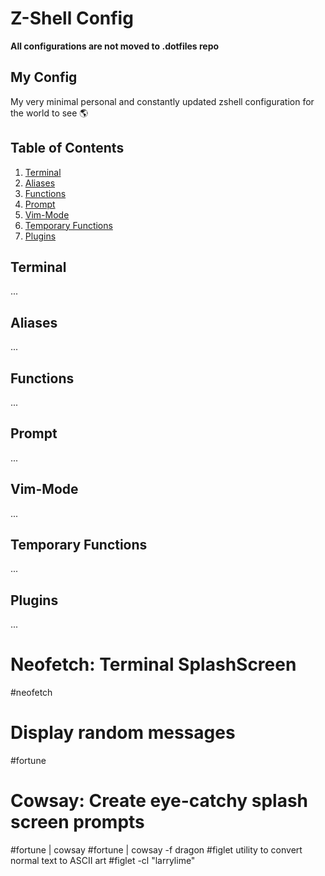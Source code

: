 # Z-Shell Config

**All configurations are not moved to .dotfiles repo**

## My Config
My very minimal personal and constantly updated zshell configuration for the world to see 🌎

## Table of Contents
1. [Terminal](#terminal)
2. [Aliases](#aliases)
3. [Functions](#functions)
4. [Prompt](#prompt)
5. [Vim-Mode](#vim-mode)
6. [Temporary Functions](#temporary-functions)
7. [Plugins](#plugins)


## Terminal 
...

## Aliases
...

## Functions
...

## Prompt
...

## Vim-Mode
...

## Temporary Functions
...

## Plugins
...

# Neofetch: Terminal SplashScreen
#neofetch

# Display random messages
#fortune

# Cowsay: Create eye-catchy splash screen prompts
#fortune | cowsay
#fortune | cowsay -f dragon
#figlet utility to convert normal text to ASCII art
#figlet -cl "larrylime"
